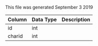 This file was generated September 3 2019

| Column | Data Type | Description |
| ------ | --------- | ----------- |
| id     | int       |             |
| charid | int       |             |